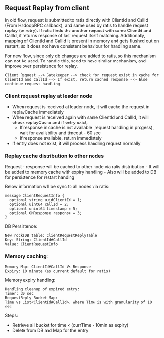 ## Request Replay from client

In old flow, request is submitted to ratis directly with ClientId and CallId (From HadoopRPC callback), and same used by ratis to handle request replay (or retry).
If ratis finds the another request with same ClientId and CallId, it returns response of last request itself matching.
Additionally, mapping of ClientId and CallId is present in memory and gets flushed out on restart, so it does not have consistent behaviour for handling same.

For new flow, since only db changes are added to ratis, so this mechanism can not be used. To handle this, need to have similar mechanism, and improve over persistence for replay.

`Client Request --> Gatekeeper --> check for request exist in cache for ClientId and CallId
--> If exist, return cached response
--> Else continue request handling`

### Client request replay at leader node
- When request is received at leader node, it will cache the request in replayCache immediately
- When request is received again with same ClientId and CallId, it will check replayCache and if entry exist,
  - If response in cache is not available (request handling in progess), wait for availability and timeout - 60 sec
  - If response available, return immediately
- If entry does not exist, it will process handling request normally


### Replay cache distribution to other nodes
Request - response will be cached to other node via ratis distribution
    - It will be added to memory cache with expiry handling
    - Also will be added to DB for persistence for restart handing

Below information will be sync to all nodes via ratis:
```
message ClientRequestInfo {
  optional string uuidClientId = 1;
  optional uint64 callId = 2;
  optional unint64 timestamp = 5;
  optional OMResponse response = 3;
}
```

DB Persistence:
```
New rocksDB table: ClientRequestReplyTable
Key: String: ClientId#CallId
Value: ClientRequestInfo
```

### Memory caching:
```
Memory Map: ClientId#CallId Vs Response
Expiry: 10 minute (as current default for ratis)
```

Memory expiry handling:
```
Handling cleanup of expired entry:
Timer: 30 sec
RequestReply Bucket Map:
Time vs List<ClientId#CallId>, where Time is with granularity of 10 sec
```

Steps:
- Retrieve all bucket for time < (currTime - 10min as expiry)
- Delete from DB and Map for the entry
